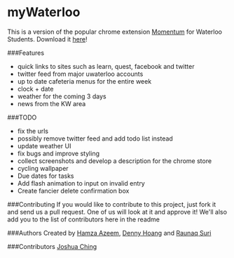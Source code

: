 myWaterloo
============
This is a version of the popular chrome extension [Momentum](https://chrome.google.com/webstore/detail/momentum/laookkfknpbbblfpciffpaejjkokdgca?hl=en) for Waterloo Students. Download it [here](https://chrome.google.com/webstore/detail/mywaterloo/pfkjgdkkbepmadamhajdjcjkiellcjmd)!

###Features
- quick links to sites such as learn, quest, facebook and twitter
- twitter feed from major uwaterloo accounts
- up to date cafeteria menus for the entire week
- clock + date
- weather for the coming 3 days
- news from the KW area

###TODO
- fix the urls
- possibly remove twitter feed and add todo list instead
- update weather UI
- fix bugs and improve styling
- collect screenshots and develop a description for the chrome store
- cycling wallpaper
- Due dates for tasks
- Add flash animation to input on invalid entry
- Create fancier delete confirmation box

###Contributing
If you would like to contribute to this project, just fork it and send us a pull request. One of us will look at it and approve it! We'll also add you to the list of contributors here in the readme

###Authors
Created by [Hamza Azeem](http://github.com/HamzaAzeem), [Denny Hoang](http://github.com/DennyHoang) and [Raunaq Suri](http://github.com/RaunaqSuri)

###Contributors
[Joshua Ching](http://github.com/JoshuaChing)
